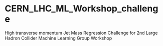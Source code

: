 # CERN_LHC_ML_Workshop_challenge
High transverse momentum Jet Mass Regression Challenge for 2nd  Large Hadron Collider Machine Learning Group Workshop
